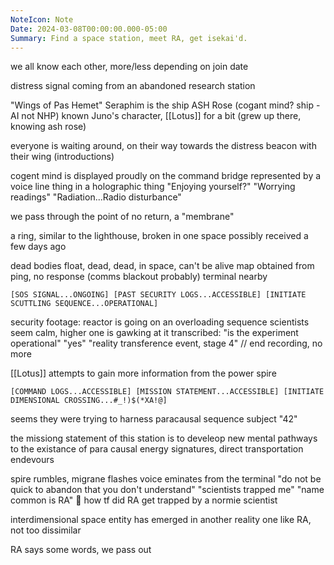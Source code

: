 ```yaml
---
NoteIcon: Note
Date: 2024-03-08T00:00:00.000-05:00
Summary: Find a space station, meet RA, get isekai'd.
---
```

we all know each other, more/less depending on join date

distress signal coming from an abandoned research station

"Wings of Pas Hemet"
Seraphim is the ship
ASH Rose (cogant mind? ship - AI not NHP)
known Juno's character, [[Lotus]] for a bit
(grew up there, knowing ash rose)

everyone is waiting around, on their way towards the distress beacon with their wing
(introductions)

cogent mind is displayed proudly on the command bridge
represented by a voice line thing in a holographic thing
"Enjoying yourself?"
"Worrying readings"
"Radiation...Radio disturbance"

we pass through the point of no return, a "membrane"

a ring, similar to the lighthouse, broken in one space
possibly received a few days ago

dead bodies float, dead, dead, in space, can't be alive
map obtained from ping, no response (comms blackout probably)
terminal nearby

```
[SOS SIGNAL...ONGOING] [PAST SECURITY LOGS...ACCESSIBLE] [INITIATE SCUTTLING SEQUENCE...OPERATIONAL]
```

security footage: reactor is going on an overloading sequence
scientists seem calm, higher one is gawking at it
transcribed:
"is the experiment operational"
"yes"
"reality transference event, stage 4"
// end recording, no more

[[Lotus]] attempts to gain more information from the power spire

```
[COMMAND LOGS...ACCESSIBLE] [MISSION STATEMENT...ACCESSIBLE] [INITIATE DIMENSIONAL CROSSING...#_!)$(*XA!@]
```

seems they were trying to harness paracausal sequence
subject "42"

the missiong statement of this station is to develeop new mental pathways to the existance of para causal energy signatures, direct transportation endevours

spire rumbles, migrane flashes
voice eminates from the terminal
"do not be quick to abandon that you don't understand"
"scientists trapped me"
"name common is RA" 👀
how tf did RA get trapped by a normie scientist

interdimensional space entity has emerged in another reality
one like RA, not too dissimilar

RA says some words, we pass out